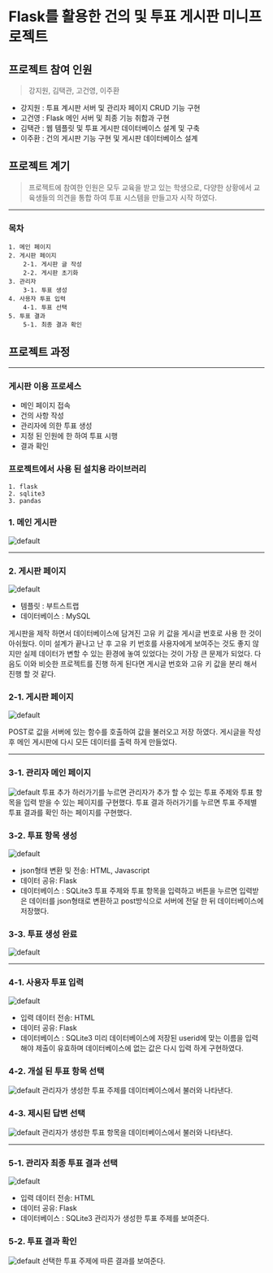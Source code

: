 # Flask를 활용한 건의 및 투표 게시판 미니프로젝트

## 프로젝트 참여 인원
> 강지원, 김택관, 고건영, 이주환
- 강지원 : 투표 계시판 서버 및 관리자 페이지 CRUD 기능 구현
- 고건영 : Flask 메인 서버 및 최종 기능 취합과 구현
- 김택관 : 웹 템플릿 및 투표 게시판 데이터베이스 설계 및 구축
- 이주환 : 건의 게시판 기능 구현 및 게시판 데이터베이스 설계

## 프로젝트 계기
> 프로젝트에 참여한 인원은 모두 교육을 받고 있는 학생으로, 다양한 상황에서 교육생들의 의견을 통합 하여 투표 시스템을 만들고자 시작 하였다.
---
### 목차
    1. 메인 페이지
    2. 게시판 페이지
        2-1. 게시판 글 작성
        2-2. 게시판 초기화
    3. 관리자
        3-1. 투표 생성
    4. 사용자 투표 입력
        4-1. 투표 선택
    5. 투표 결과
        5-1. 최종 결과 확인
    
## 프로젝트 과정
---
### 게시판 이용 프로세스
* 메인 페이지 접속
* 건의 사항 작성
* 관리자에 의한 투표 생성
* 지정 된 인원에 한 하여 투표 시행
* 결과 확인

### 프로젝트에서 사용 된 설치용 라이브러리
    1. flask
    2. sqlite3
    3. pandas

### 1. 메인 게시판
![default](image/1.main/1.%20main.png)

---
### 2. 게시판 페이지
![default](image/2.%20%EA%B2%8C%EC%8B%9C%ED%8C%90/2-1.%20%EA%B2%8C%EC%8B%9C%ED%8C%90.png)

- 템플릿 : 부트스트랩
- 데이터베이스 : MySQL

게시판을 제작 하면서 데이터베이스에 담겨진 고유 키 값을 게시글 번호로 사용 한 것이 아쉬웠다. 이미 설계가 끝나고 난 후 고유 키 번호를 사용자에게 보여주는 것도 좋지 않지만 실제 데이터가 변할 수 있는 환경에 놓여 있었다는 것이 가장 큰 문제가 되었다. 
다음도 이와 비슷한 프로젝트를 진행 하게 된다면 게시글 번호와 고유 키 값을 분리 해서 진행 할 것 같다.

### 2-1. 게시판 페이지
![default](image/2.%20%EA%B2%8C%EC%8B%9C%ED%8C%90/2-3.%20%EA%B2%8C%EC%8B%9C%ED%8C%90%20%EC%9E%91%EC%84%B1.png)

POST로 값을 서버에 있는 함수를 호출하여 값을 불러오고 저장 하였다. 게시글을 작성 후 메인 게시판에 다시 모든 데이터를 출력 하게 만들었다. 

---
### 3-1. 관리자 메인 페이지
![default](image/3.%20%EA%B4%80%EB%A6%AC%EC%9E%90/3-1.%20%EA%B4%80%EB%A6%AC%EC%9E%90.png)
투표 추가 하러가기를 누르면 관리자가 추가 할 수 있는 투표 주제와 투표 항목을 입력 받을 수 있는 페이지를 구현했다.
투표 결과 하러가기를 누르면 투표 주제별 투표 결과를 확인 하는 페이지를 구현했다.

### 3-2. 투표 항목 생성
![default](image/3.%20%EA%B4%80%EB%A6%AC%EC%9E%90/3-4.%20%ED%88%AC%ED%91%9C%20%EC%B6%94%EA%B0%80.png)
- json형태 변환 및 전송: HTML, Javascript
- 데이터 공유: Flask
- 데이터베이스 : SQLite3
투표 주제와 투표 항목을 입력하고 버튼을 누르면 입력받은 데이터를 json형태로 변환하고 post방식으로 서버에 전달 한 뒤 데이터베이스에 저장했다.

### 3-3. 투표 생성 완료
![default](image/3.%20%EA%B4%80%EB%A6%AC%EC%9E%90/3-5.%20%ED%88%AC%ED%91%9C%20%EC%B6%94%EA%B0%80%20%EC%83%9D%EC%84%B1.png)

---
### 4-1. 사용자 투표 입력
![default](image/4.%20%ED%88%AC%ED%91%9C/4-1.%20%ED%88%AC%ED%91%9C.png)
- 입력 데이터 전송: HTML
- 데이터 공유: Flask 
- 데이터베이스 : SQLite3
미리 데이터베이스에 저장된 userid에 맞는 이름을 입력해야 제출이 유효하며 데이터베이스에 없는 값은 다시 입력 하게 구현하였다.

### 4-2. 개설 된 투표 항목 선택
![default](image/4.%20%ED%88%AC%ED%91%9C/4-2.%20%ED%88%AC%ED%91%9C%20%EC%84%A0%ED%83%9D.png)
관리자가 생성한 투표 주제를 데이터베이스에서 불러와 나타낸다.

### 4-3. 제시된 답변 선택
![default](image/4.%20%ED%88%AC%ED%91%9C/4-3.%20%ED%88%AC%ED%91%9C%20%EC%84%A0%ED%83%9D%20%ED%95%AD%EB%AA%A9.png)
관리자가 생성한 투표 항목을 데이터베이스에서 불러와 나타낸다.

---
### 5-1. 관리자 최종 투표 결과 선택
![default](image/5.%20%ED%88%AC%ED%91%9C%20%EA%B2%B0%EA%B3%BC/5-1.%20%ED%88%AC%ED%91%9C%20%EA%B2%B0%EA%B3%BC.png)
- 입력 데이터 전송: HTML
- 데이터 공유: Flask 
- 데이터베이스 : SQLite3
관리자가 생성한 투표 주제를 보여준다.

### 5-2. 투표 결과 확인
![default](image/5.%20%ED%88%AC%ED%91%9C%20%EA%B2%B0%EA%B3%BC/5-2.%20%ED%88%AC%ED%91%9C%20%EA%B2%B0%EA%B3%BC%20%ED%99%95%EC%9D%B8.png)
선택한 투표 주제에 따른 결과를 보여준다.
